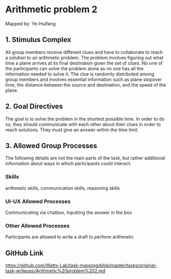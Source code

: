 # Arithmetic problem 2

Mapped by: Ye-Huifang 

## 1. Stimulus Complex 
All group members receive different clues and have to collaborate to reach a solution to an arithmetic problem. The problem involves figuring out what time a plane arrives at its final destination given the set of clues. No one of the participants can solve the problem alone as no one has all the information needed to solve it. The clue is randomly distributed among group members and involves essential information such as plane stopover time, the distance between the source and destination, and the speed of the plane.

## 2. Goal Directives 
The goal is to solve the problem in the shortest possible time. In order to do so, they should communicate with each other about their clues in order to reach solutions. They must give an answer within the time limit.

## 3. Allowed Group Processes 
The following details are not the main parts of the task, but rather additional information about ways in which participants could interact.

### Skills 
arithmetic skills, communication skills, reasoning skills

### UI-UX Allowed Processes
Communicating via chatbox, Inputting the answer in the box

### Other Allowed Processes
Participants are allowed to write a draft to perform arithmetic

## GitHub Link 
https://github.com/Watts-Lab/task-mapping/blob/master/tasks/original-task-writeups/Arithmetic%20problem%202.md